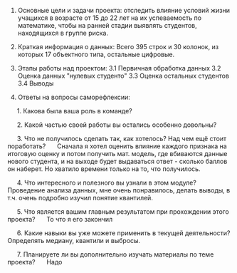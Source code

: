 ﻿1. Основные цели и задачи проекта: отследить влияние условий жизни учащихся
в возрасте от 15 до 22 лет на их успеваемость по математике, чтобы на
ранней стадии выявлять студентов, находящихся в группе риска.

2. Краткая информация о данных: Всего 395 строк и 30 колонок, из которых
17 объектного типа, остальные цифровые.

3. Этапы работы над проектом:
   3.1 Первичная обработка данных
   3.2 Оценка данных "нулевых студенто"
   3.3 Оценка остальных студентов
   3.4 Выводы

4. Ответы на вопросы саморефлексии:

`	`1. Какова была ваша роль в команде?

`	`2. Какой частью своей работы вы остались особенно довольны?

`	`3. Что не получилось сделать так, как хотелось? Над чем ещё стоит поработать?
`	`Сначала я хотел оценить влияние каждого признака на итоговую оценку и потом
получить мат. модель, где вбиваются данные нового студента, и на выходе будет выдаваться
ответ - сколько баллов он наберет. Но хватило времени только на то, что получилось.

`	`4. Что интересного и полезного вы узнали в этом модуле?
`	`Проведение анализа данных, мне очень понравилось, делать выводы, в т.ч.
очень подробно изучил понятие квантилей.

`	`5. Что является вашим главным результатом при прохождении этого проекта?
`	`То что я его закончил

`	`6. Какие навыки вы уже можете применить в текущей деятельности?
`	`Определять медиану, квантили и выбросы.

`	`7. Планируете ли вы дополнительно изучать материалы по теме проекта?
`	`Надо
